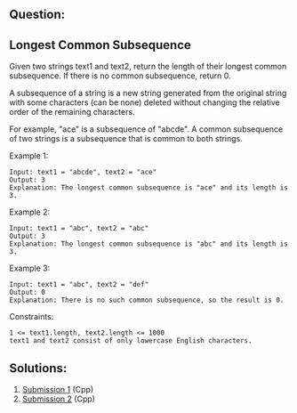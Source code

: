 ## Question:

## Longest Common Subsequence

Given two strings text1 and text2, return the length of their longest common subsequence. If there is no common subsequence, return 0.

A subsequence of a string is a new string generated from the original string with some characters (can be none) deleted without changing the relative order of the remaining characters.

For example, "ace" is a subsequence of "abcde".
A common subsequence of two strings is a subsequence that is common to both strings.

 

Example 1:
    
    Input: text1 = "abcde", text2 = "ace" 
    Output: 3  
    Explanation: The longest common subsequence is "ace" and its length is 3.

Example 2:

    Input: text1 = "abc", text2 = "abc"
    Output: 3
    Explanation: The longest common subsequence is "abc" and its length is 3.

Example 3:

    Input: text1 = "abc", text2 = "def"
    Output: 0
    Explanation: There is no such common subsequence, so the result is 0.
 

Constraints:

    1 <= text1.length, text2.length <= 1000
    text1 and text2 consist of only lowercase English characters.

## Solutions:
1. [Submission 1](./solution1.cpp) (Cpp)
2. [Submission 2](./solution2.cpp) (Cpp)